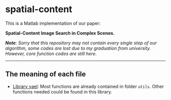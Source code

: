 # spatial-content
This is a Matlab implementation of our paper: 

**Spatial-Content Image Search in Complex Scenes.**

***Note**: Sorry that this repository may not contain every single step of our algorithm, some codes are lost due to my graduation from university. However, core function codes are still here.*
***

## The meaning of each file



* [Library yael][1]: Most functions are already contained in folder `utils`. Other functions needed could be found in this library.




[1]: https://gforge.inria.fr/projects/yael/ "yael home"

